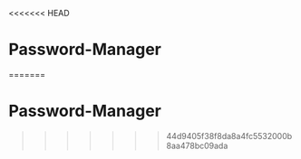 <<<<<<< HEAD
# Password-Manager
=======
# Password-Manager
>>>>>>> 44d9405f38f8da8a4fc5532000b8aa478bc09ada
